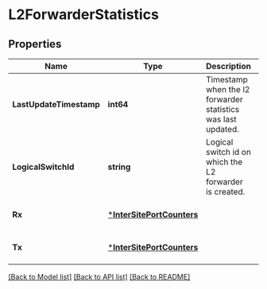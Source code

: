 # L2ForwarderStatistics

## Properties
Name | Type | Description | Notes
------------ | ------------- | ------------- | -------------
**LastUpdateTimestamp** | **int64** | Timestamp when the l2 forwarder statistics was last updated.  | [optional] [default to null]
**LogicalSwitchId** | **string** | Logical switch id on which the L2 forwarder is created.  | [optional] [default to null]
**Rx** | [***InterSitePortCounters**](InterSitePortCounters.md) |  | [optional] [default to null]
**Tx** | [***InterSitePortCounters**](InterSitePortCounters.md) |  | [optional] [default to null]

[[Back to Model list]](../README.md#documentation-for-models) [[Back to API list]](../README.md#documentation-for-api-endpoints) [[Back to README]](../README.md)

